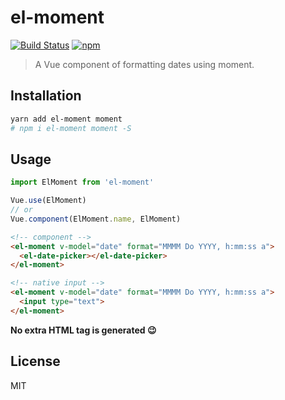 # el-moment
[![Build Status](https://travis-ci.org/QingWei-Li/el-moment.svg?branch=master)](https://travis-ci.org/QingWei-Li/el-moment)
[![npm](https://img.shields.io/npm/v/el-moment.svg)](https://www.npmjs.com/package/el-moment)

> A Vue component of formatting dates using moment.

## Installation
```bash
yarn add el-moment moment
# npm i el-moment moment -S
```

## Usage
```javascript
import ElMoment from 'el-moment'

Vue.use(ElMoment)
// or
Vue.component(ElMoment.name, ElMoment)
```

```html
<!-- component -->
<el-moment v-model="date" format="MMMM Do YYYY, h:mm:ss a">
  <el-date-picker></el-date-picker>
</el-moment>

<!-- native input -->
<el-moment v-model="date" format="MMMM Do YYYY, h:mm:ss a">
  <input type="text">
</el-moment>
```

**No extra HTML tag is generated 😉**

## License
MIT
